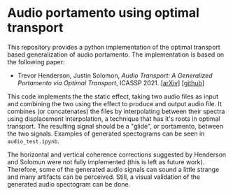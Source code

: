 
# Audio portamento using optimal transport
This repository provides a python implementation of the optimal transport based generalization of audio portamento. The implementation is based on the following paper:

- Trevor Henderson, Justin Solomon,
*Audio Transport: A Generalized Portamento via Optimal Transport*, ICASSP 2021.  [[arXiv]](https://arxiv.org/abs/1906.06763) [[github]](https://github.com/sportdeath/audio_transport)


This code implements the the static effect, taking two audio files as input and combining the two using the effect to produce and output audio file. It combines (or concatenates) the files by interpolating between their spectra using displacement interpolation, a technique that has it's roots in optimal transport. The resulting signal should be a "glide", or portamento, between the two signals.  Examples of generated spectograms can be seen in `audio_test.ipynb`.

The horizontal and vertical coherence corrections suggested by Henderson and Solomun were not fully implemented (this is left as future work). Therefore, some of the generated audio signals can sound a little strange and many artifacts can be perceived. Still, a visual validation of the generated audio spectogram can be done. 
